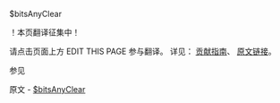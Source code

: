  $bitsAnyClear

 ！本页翻译征集中！

请点击页面上方 EDIT THIS PAGE 参与翻译。
详见：
[贡献指南]( https://github.com/whaleal/MongoDB-Manual-zh/blob/master/CONTRIBUTING.md )、
[原文链接](  https://docs.mongodb.com/manual/reference/operator/query/bitsAnyClear/  )。

 参见

原文 - [$bitsAnyClear]( https://docs.mongodb.com/manual/reference/operator/query/bitsAnyClear/ )

